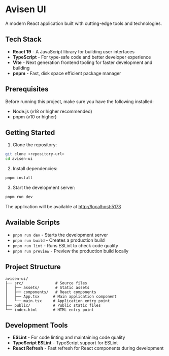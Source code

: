 # Avisen UI

A modern React application built with cutting-edge tools and technologies.

## Tech Stack

- **React 19** - A JavaScript library for building user interfaces
- **TypeScript** - For type-safe code and better developer experience
- **Vite** - Next generation frontend tooling for faster development and building
- **pnpm** - Fast, disk space efficient package manager

## Prerequisites

Before running this project, make sure you have the following installed:
- Node.js (v18 or higher recommended)
- pnpm (v10 or higher)

## Getting Started

1. Clone the repository:
```bash
git clone <repository-url>
cd avisen-ui
```

2. Install dependencies:
```bash
pnpm install
```

3. Start the development server:
```bash
pnpm run dev
```

The application will be available at [http://localhost:5173](http://localhost:5173)

## Available Scripts

- `pnpm run dev` - Starts the development server
- `pnpm run build` - Creates a production build
- `pnpm run lint` - Runs ESLint to check code quality
- `pnpm run preview` - Preview the production build locally

## Project Structure

```
avisen-ui/
├── src/              # Source files
│   ├── assets/       # Static assets
│   ├── components/   # React components
│   ├── App.tsx      # Main application component
│   └── main.tsx     # Application entry point
├── public/          # Public static files
└── index.html       # HTML entry point
```

## Development Tools

- **ESLint** - For code linting and maintaining code quality
- **TypeScript ESLint** - TypeScript support for ESLint
- **React Refresh** - Fast refresh for React components during development
